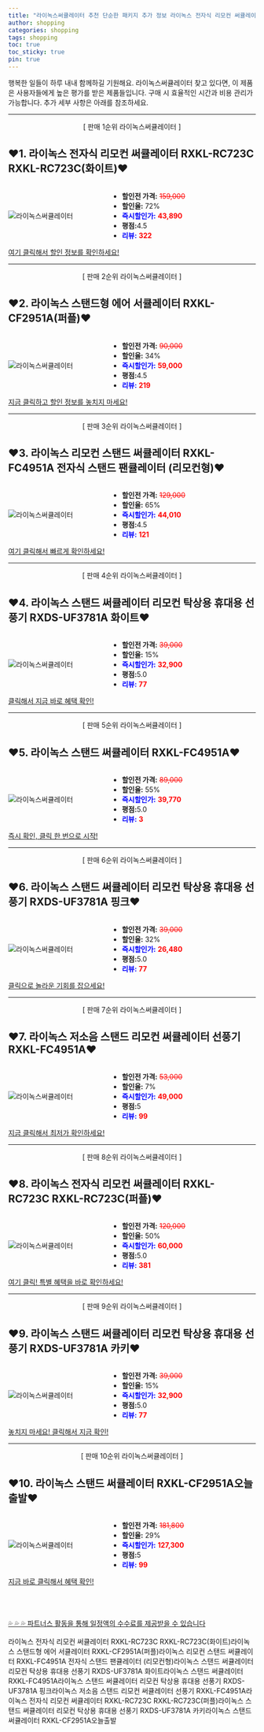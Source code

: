 ```yaml
---
title: "라이녹스써큘레이터 추천 단순한 패키지 추가 정보 라이녹스 전자식 리모컨 써큘레이터 RXKL-RC723C"
author: shopping
categories: shopping
tags: shopping
toc: true
toc_sticky: true
pin: true
---
```

행복한 일들이 하루 내내 함께하길 기원해요. 라이녹스써큘레이터 찾고 있다면, 이 제품은 사용자들에게 높은 평가를 받은 제품들입니다. 구매 시 효율적인 시간과 비용 관리가 가능합니다. 추가 세부 사항은 아래를 참조하세요.

---
<p class="toplist" style="margin: 0 auto; display: block; width: fit-content;">[ 판매 1순위 라이녹스써큘레이터 ]</p>

<h2><strong>❤️1. 라이녹스 전자식 리모컨 써큘레이터 RXKL-RC723C RXKL-RC723C(화이트)❤️</strong></h2>

<div style="display: flex; align-items: center;">
    <div style="flex: 0.4;">
        <img src="https://thumbnail9.coupangcdn.com/thumbnails/remote/230x230ex/image/vendor_inventory/dd1f/99823914afeaef6f066d3bff3829361a29552b86304a6929ff671d955671.jpg" alt="라이녹스써큘레이터" style="max-width: 100%;">
    </div>
    <div style="flex: 0.6; margin-left: 10px;">
        <ul>
            <li><strong>할인전 가격:</strong> <del style="color: red;">159,000</del></li>
            <li><strong>할인율:</strong> 72%</li>
            <li><span style='color:blue'><strong>즉시할인가:</strong></span> <span style='color:red'><strong>43,890</strong></span></li>
            <li><strong>평점:</strong>4.5</li>
            <li><span style='color:blue'><strong>리뷰:</strong></span> <span style='color:red'><strong>322</strong></span></li>
        </ul>
    </div>
</div>
<div class="center">
    <a href="https://William4Davisa.github.io?lptag=AF9450613&subid=githubio&pageKey=6537018256&traceid=V0-153&itemId=14539670239&vendorItemId=89213108482" class="myButton">
        여기 클릭해서 할인 정보를 확인하세요!
    </a>
</div>


---
<p class="toplist" style="margin: 0 auto; display: block; width: fit-content;">[ 판매 2순위 라이녹스써큘레이터 ]</p>

<h2><strong>❤️2. 라이녹스 스탠드형 에어 서큘레이터 RXKL-CF2951A(퍼플)❤️</strong></h2>

<div style="display: flex; align-items: center;">
    <div style="flex: 0.4;">
        <img src="https://thumbnail9.coupangcdn.com/thumbnails/remote/230x230ex/image/vendor_inventory/e95e/d9542535e04a7e8e19f25b364a4554353bc3a496ed78139b9eef74e00915.png" alt="라이녹스써큘레이터" style="max-width: 100%;">
    </div>
    <div style="flex: 0.6; margin-left: 10px;">
        <ul>
            <li><strong>할인전 가격:</strong> <del style="color: red;">90,000</del></li>
            <li><strong>할인율:</strong> 34%</li>
            <li><span style='color:blue'><strong>즉시할인가:</strong></span> <span style='color:red'><strong>59,000</strong></span></li>
            <li><strong>평점:</strong>4.5</li>
            <li><span style='color:blue'><strong>리뷰:</strong></span> <span style='color:red'><strong>219</strong></span></li>
        </ul>
    </div>
</div>
<div class="center">
    <a href="https://William4Davisa.github.io?lptag=AF9450613&subid=githubio&pageKey=6536550491&traceid=V0-153&itemId=14570005136&vendorItemId=88886885256" class="myButton">
        지금 클릭하고 할인 정보를 놓치지 마세요!
    </a>
</div>


---
<p class="toplist" style="margin: 0 auto; display: block; width: fit-content;">[ 판매 3순위 라이녹스써큘레이터 ]</p>

<h2><strong>❤️3. 라이녹스 리모컨 스탠드 써큘레이터 RXKL-FC4951A 전자식 스탠드 팬큘레이터 (리모컨형)❤️</strong></h2>

<div style="display: flex; align-items: center;">
    <div style="flex: 0.4;">
        <img src="https://thumbnail7.coupangcdn.com/thumbnails/remote/230x230ex/image/vendor_inventory/9102/1cd442fda06cc1a3ddd50045921e1e0b1baf0e6b467565a02f1222e150c0.jpg" alt="라이녹스써큘레이터" style="max-width: 100%;">
    </div>
    <div style="flex: 0.6; margin-left: 10px;">
        <ul>
            <li><strong>할인전 가격:</strong> <del style="color: red;">129,000</del></li>
            <li><strong>할인율:</strong> 65%</li>
            <li><span style='color:blue'><strong>즉시할인가:</strong></span> <span style='color:red'><strong>44,010</strong></span></li>
            <li><strong>평점:</strong>4.5</li>
            <li><span style='color:blue'><strong>리뷰:</strong></span> <span style='color:red'><strong>121</strong></span></li>
        </ul>
    </div>
</div>
<div class="center">
    <a href="https://William4Davisa.github.io?lptag=AF9450613&subid=githubio&pageKey=7262695864&traceid=V0-153&itemId=18503057694&vendorItemId=85642234409" class="myButton">
        여기 클릭해서 빠르게 확인하세요!
    </a>
</div>


---
<p class="toplist" style="margin: 0 auto; display: block; width: fit-content;">[ 판매 4순위 라이녹스써큘레이터 ]</p>

<h2><strong>❤️4. 라이녹스 스탠드 써큘레이터 리모컨 탁상용 휴대용 선풍기 RXDS-UF3781A 화이트❤️</strong></h2>

<div style="display: flex; align-items: center;">
    <div style="flex: 0.4;">
        <img src="https://thumbnail9.coupangcdn.com/thumbnails/remote/230x230ex/image/vendor_inventory/f915/1cc7837a54685e8051bf6b1ac4c95cda3cff5c213794a101e4a070a27046.jpg" alt="라이녹스써큘레이터" style="max-width: 100%;">
    </div>
    <div style="flex: 0.6; margin-left: 10px;">
        <ul>
            <li><strong>할인전 가격:</strong> <del style="color: red;">39,000</del></li>
            <li><strong>할인율:</strong> 15%</li>
            <li><span style='color:blue'><strong>즉시할인가:</strong></span> <span style='color:red'><strong>32,900</strong></span></li>
            <li><strong>평점:</strong>5.0</li>
            <li><span style='color:blue'><strong>리뷰:</strong></span> <span style='color:red'><strong>77</strong></span></li>
        </ul>
    </div>
</div>
<div class="center">
    <a href="https://William4Davisa.github.io?lptag=AF9450613&subid=githubio&pageKey=6483298356&traceid=V0-153&itemId=14201412008&vendorItemId=85873187951" class="myButton">
        클릭해서 지금 바로 혜택 확인!
    </a>
</div>


---
<p class="toplist" style="margin: 0 auto; display: block; width: fit-content;">[ 판매 5순위 라이녹스써큘레이터 ]</p>

<h2><strong>❤️5. 라이녹스 스탠드 써큘레이터 RXKL-FC4951A❤️</strong></h2>

<div style="display: flex; align-items: center;">
    <div style="flex: 0.4;">
        <img src="https://thumbnail8.coupangcdn.com/thumbnails/remote/230x230ex/image/retail/images/2023/06/05/15/8/57ad7808-3b9b-4406-a606-c4f34e484b2d.jpg" alt="라이녹스써큘레이터" style="max-width: 100%;">
    </div>
    <div style="flex: 0.6; margin-left: 10px;">
        <ul>
            <li><strong>할인전 가격:</strong> <del style="color: red;">89,000</del></li>
            <li><strong>할인율:</strong> 55%</li>
            <li><span style='color:blue'><strong>즉시할인가:</strong></span> <span style='color:red'><strong>39,770</strong></span></li>
            <li><strong>평점:</strong>5.0</li>
            <li><span style='color:blue'><strong>리뷰:</strong></span> <span style='color:red'><strong>3</strong></span></li>
        </ul>
    </div>
</div>
<div class="center">
    <a href="https://William4Davisa.github.io?lptag=AF9450613&subid=githubio&pageKey=7235328185&traceid=V0-153&itemId=18369949420&vendorItemId=86185485244" class="myButton">
        즉시 확인, 클릭 한 번으로 시작!
    </a>
</div>


---
<p class="toplist" style="margin: 0 auto; display: block; width: fit-content;">[ 판매 6순위 라이녹스써큘레이터 ]</p>

<h2><strong>❤️6. 라이녹스 스탠드 써큘레이터 리모컨 탁상용 휴대용 선풍기 RXDS-UF3781A 핑크❤️</strong></h2>

<div style="display: flex; align-items: center;">
    <div style="flex: 0.4;">
        <img src="https://thumbnail9.coupangcdn.com/thumbnails/remote/230x230ex/image/vendor_inventory/f915/1cc7837a54685e8051bf6b1ac4c95cda3cff5c213794a101e4a070a27046.jpg" alt="라이녹스써큘레이터" style="max-width: 100%;">
    </div>
    <div style="flex: 0.6; margin-left: 10px;">
        <ul>
            <li><strong>할인전 가격:</strong> <del style="color: red;">39,000</del></li>
            <li><strong>할인율:</strong> 32%</li>
            <li><span style='color:blue'><strong>즉시할인가:</strong></span> <span style='color:red'><strong>26,480</strong></span></li>
            <li><strong>평점:</strong>5.0</li>
            <li><span style='color:blue'><strong>리뷰:</strong></span> <span style='color:red'><strong>77</strong></span></li>
        </ul>
    </div>
</div>
<div class="center">
    <a href="https://William4Davisa.github.io?lptag=AF9450613&subid=githubio&pageKey=6483298356&traceid=V0-153&itemId=14201412015&vendorItemId=85873187939" class="myButton">
        클릭으로 놀라운 기회를 잡으세요!
    </a>
</div>


---
<p class="toplist" style="margin: 0 auto; display: block; width: fit-content;">[ 판매 7순위 라이녹스써큘레이터 ]</p>

<h2><strong>❤️7. 라이녹스 저소음 스탠드 리모컨 써큘레이터 선풍기 RXKL-FC4951A❤️</strong></h2>

<div style="display: flex; align-items: center;">
    <div style="flex: 0.4;">
        <img src="https://thumbnail8.coupangcdn.com/thumbnails/remote/230x230ex/image/vendor_inventory/4f01/14e2a71c59a7ac7c3082d545a20c2f31a367deea90c4155e3ed59b778d2a.jpg" alt="라이녹스써큘레이터" style="max-width: 100%;">
    </div>
    <div style="flex: 0.6; margin-left: 10px;">
        <ul>
            <li><strong>할인전 가격:</strong> <del style="color: red;">53,000</del></li>
            <li><strong>할인율:</strong> 7%</li>
            <li><span style='color:blue'><strong>즉시할인가:</strong></span> <span style='color:red'><strong>49,000</strong></span></li>
            <li><strong>평점:</strong>5</li>
            <li><span style='color:blue'><strong>리뷰:</strong></span> <span style='color:red'><strong>99</strong></span></li>
        </ul>
    </div>
</div>
<div class="center">
    <a href="https://William4Davisa.github.io?lptag=AF9450613&subid=githubio&pageKey=8006006909&traceid=V0-153&itemId=22316070412&vendorItemId=89361456317" class="myButton">
        지금 클릭해서 최저가 확인하세요!
    </a>
</div>


---
<p class="toplist" style="margin: 0 auto; display: block; width: fit-content;">[ 판매 8순위 라이녹스써큘레이터 ]</p>

<h2><strong>❤️8. 라이녹스 전자식 리모컨 써큘레이터 RXKL-RC723C RXKL-RC723C(퍼플)❤️</strong></h2>

<div style="display: flex; align-items: center;">
    <div style="flex: 0.4;">
        <img src="https://thumbnail8.coupangcdn.com/thumbnails/remote/230x230ex/image/vendor_inventory/5b0d/574bab08269450a22bf49fb0114fe5ca2a7ad66ad488cc6f3a420cc933ff.jpg" alt="라이녹스써큘레이터" style="max-width: 100%;">
    </div>
    <div style="flex: 0.6; margin-left: 10px;">
        <ul>
            <li><strong>할인전 가격:</strong> <del style="color: red;">120,000</del></li>
            <li><strong>할인율:</strong> 50%</li>
            <li><span style='color:blue'><strong>즉시할인가:</strong></span> <span style='color:red'><strong>60,000</strong></span></li>
            <li><strong>평점:</strong>5.0</li>
            <li><span style='color:blue'><strong>리뷰:</strong></span> <span style='color:red'><strong>381</strong></span></li>
        </ul>
    </div>
</div>
<div class="center">
    <a href="https://William4Davisa.github.io?lptag=AF9450613&subid=githubio&pageKey=6485077075&traceid=V0-153&itemId=14569931774&vendorItemId=88886842799" class="myButton">
        여기 클릭! 특별 혜택을 바로 확인하세요!
    </a>
</div>


---
<p class="toplist" style="margin: 0 auto; display: block; width: fit-content;">[ 판매 9순위 라이녹스써큘레이터 ]</p>

<h2><strong>❤️9. 라이녹스 스탠드 써큘레이터 리모컨 탁상용 휴대용 선풍기 RXDS-UF3781A 카키❤️</strong></h2>

<div style="display: flex; align-items: center;">
    <div style="flex: 0.4;">
        <img src="https://thumbnail9.coupangcdn.com/thumbnails/remote/230x230ex/image/vendor_inventory/f915/1cc7837a54685e8051bf6b1ac4c95cda3cff5c213794a101e4a070a27046.jpg" alt="라이녹스써큘레이터" style="max-width: 100%;">
    </div>
    <div style="flex: 0.6; margin-left: 10px;">
        <ul>
            <li><strong>할인전 가격:</strong> <del style="color: red;">39,000</del></li>
            <li><strong>할인율:</strong> 15%</li>
            <li><span style='color:blue'><strong>즉시할인가:</strong></span> <span style='color:red'><strong>32,900</strong></span></li>
            <li><strong>평점:</strong>5.0</li>
            <li><span style='color:blue'><strong>리뷰:</strong></span> <span style='color:red'><strong>77</strong></span></li>
        </ul>
    </div>
</div>
<div class="center">
    <a href="https://William4Davisa.github.io?lptag=AF9450613&subid=githubio&pageKey=6483298356&traceid=V0-153&itemId=14201412012&vendorItemId=85873187926" class="myButton">
        놓치지 마세요! 클릭해서 지금 확인!
    </a>
</div>


---
<p class="toplist" style="margin: 0 auto; display: block; width: fit-content;">[ 판매 10순위 라이녹스써큘레이터 ]</p>

<h2><strong>❤️10. 라이녹스 스탠드 써큘레이터 RXKL-CF2951A오늘출발❤️</strong></h2>

<div style="display: flex; align-items: center;">
    <div style="flex: 0.4;">
        <img src="https://thumbnail8.coupangcdn.com/thumbnails/remote/230x230ex/image/vendor_inventory/c12c/2868c77e55859e17e10008190563f89a8867397ee910bafad0a07e55d39b.jpg" alt="라이녹스써큘레이터" style="max-width: 100%;">
    </div>
    <div style="flex: 0.6; margin-left: 10px;">
        <ul>
            <li><strong>할인전 가격:</strong> <del style="color: red;">181,800</del></li>
            <li><strong>할인율:</strong> 29%</li>
            <li><span style='color:blue'><strong>즉시할인가:</strong></span> <span style='color:red'><strong>127,300</strong></span></li>
            <li><strong>평점:</strong>5</li>
            <li><span style='color:blue'><strong>리뷰:</strong></span> <span style='color:red'><strong>99</strong></span></li>
        </ul>
    </div>
</div>
<div class="center">
    <a href="https://William4Davisa.github.io?lptag=AF9450613&subid=githubio&pageKey=8176990726&traceid=V0-153&itemId=23369352663&vendorItemId=90399549157" class="myButton">
        지금 바로 클릭해서 혜택 확인!
    </a>
</div>

<br><br><br>[💦 💦 💦 파트너스 활동을 통해 일정액의 수수료를 제공받을 수 있습니다](https://link.coupang.com/a/bcpT2c)<br><br>라이녹스 전자식 리모컨 써큘레이터 RXKL-RC723C RXKL-RC723C(화이트)라이녹스 스탠드형 에어 서큘레이터 RXKL-CF2951A(퍼플)라이녹스 리모컨 스탠드 써큘레이터 RXKL-FC4951A 전자식 스탠드 팬큘레이터 (리모컨형)라이녹스 스탠드 써큘레이터 리모컨 탁상용 휴대용 선풍기 RXDS-UF3781A 화이트라이녹스 스탠드 써큘레이터 RXKL-FC4951A라이녹스 스탠드 써큘레이터 리모컨 탁상용 휴대용 선풍기 RXDS-UF3781A 핑크라이녹스 저소음 스탠드 리모컨 써큘레이터 선풍기 RXKL-FC4951A라이녹스 전자식 리모컨 써큘레이터 RXKL-RC723C RXKL-RC723C(퍼플)라이녹스 스탠드 써큘레이터 리모컨 탁상용 휴대용 선풍기 RXDS-UF3781A 카키라이녹스 스탠드 써큘레이터 RXKL-CF2951A오늘출발